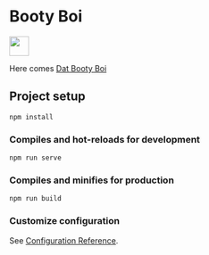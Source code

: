 # Booty Boi
<a href="https://www.patreon.com/TheTipsyDragon"><img src="https://c5.patreon.com/external/logo/become_a_patron_button@2x.png" height="35" data-patreon-widget-type="become-patron-button"></img></a>

Here comes [Dat Booty Boi](https://phara0h.github.io/booty-boi/)


## Project setup
```
npm install
```

### Compiles and hot-reloads for development
```
npm run serve
```

### Compiles and minifies for production
```
npm run build
```

### Customize configuration
See [Configuration Reference](https://cli.vuejs.org/config/).
